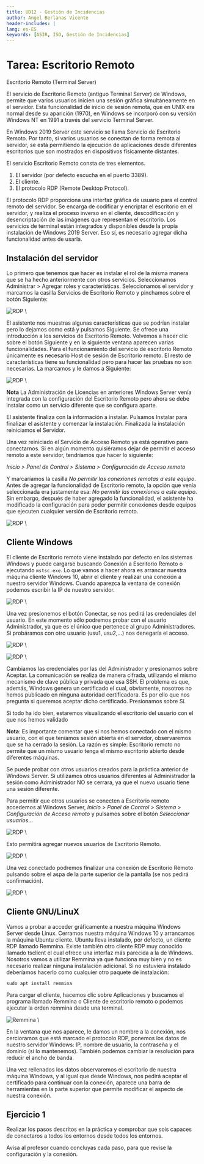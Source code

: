 ```yaml
---
title: UD12 - Gestión de Incidencias
author: Angel Berlanas Vicente
header-includes: |
lang: es-ES
keywords: [ASIR, ISO, Gestión de Incidencias]
---
```


# Tarea: Escritorio Remoto

Escritorio Remoto (Terminal Server)

El servicio de Escritorio Remoto (antiguo Terminal Server) de Windows, permite que varios usuarios inicien una sesión gráfica simultáneamente en el servidor. Esta funcionalidad de inicio de sesión remota, que en UNIX era normal desde su aparición (1970), en Windows se incorporó con su versión Windows NT en 1991 a través del servicio Terminal Server.

En Windows 2019 Server este servicio se llama Servicio de Escritorio Remoto. Por tanto, si varios usuarios se conectan de forma remota al servidor, se está permitiendo la ejecución de aplicaciones desde diferentes escritorios que son mostrados en dispositivos físicamente distantes.

El servicio Escritorio Remoto consta de tres elementos.

1. El servidor (por defecto escucha en el puerto 3389).
2. El cliente. 
3. El protocolo RDP (Remote Desktop Protocol).

El protocolo RDP proporciona una interfaz gráfica de usuario para el control remoto del servidor. Se encarga de codificar y encriptar el escritorio en el servidor, y realiza el proceso inverso en el cliente, descodificación y desencriptación de las imágenes que representan el escritorio. 
Los servicios de terminal están integrados y disponibles desde la propia instalación de Windows 2019 Server. Eso sí, es necesario agregar dicha funcionalidad antes de usarla.

## Instalación del servidor

Lo primero que tenemos que hacer es instalar el rol de la misma manera que se ha hecho anteriormente con otros servicios. Seleccionamos Administrar > Agregar roles y características. Seleccionamos el  servidor y marcamos la casilla Servicios de Escritorio Remoto y pinchamos sobre el botón Siguiente:

![RDP](RDP/RDP_Server01.png)
\

El asistente nos muestras algunas características que se podrían instalar pero lo dejamos como está y pulsamos Siguiente.
Se ofrece una introducción a los servicios de Escritorio Remoto. Volvemos a hacer clic sobre el botón Siguiente y en la siguiente ventana aparecen varias funcionalidades.
Para el funcionamiento del servicio de escritorio Remoto únicamente es necesario Host de sesión de Escritorio remoto. El resto de características tiene su funcionalidad pero para hacer las pruebas no son necesarias. La marcamos y le damos a Siguiente:

![RDP](RDP/RDP_Server02.png)
\

**Nota** La Administración de Licencias en anteriores Windows Server venía integrada con la configuración del Escritorio Remoto pero ahora se debe instalar como un servicio diferente que se configura aparte.

El asistente finaliza con la información a instalar. Pulsamos Instalar para finalizar el asistente y comenzar la instalación. Finalizada la instalación reiniciamos el Servidor.

Una vez reiniciado el Servicio de Acceso Remoto  ya está operativo para conectarnos. Si en algún momento quisiéramos dejar de permitir el acceso remoto a este servidor, tendríamos que hacer lo siguiente:

_Inicio > Panel de Control > Sistema > Configuración de Acceso remoto_

Y marcaríamos la casilla _No permitir las conexiones remotas a este equipo_.  Antes de agregar la funcionalidad de Escritorio remoto, la opción que venía seleccionada era justamente esa: _No permitir las conexiones a este equipo_. Sin embargo, después de haber agregado la funcionalidad, el asistente ha modificado la configuración para poder permitir conexiones desde equipos que ejecuten cualquier versión de Escritorio remoto.

![RDP](RDP/RDP_Server03.png)
\


## Cliente Windows

El cliente de Escritorio remoto viene instalado por defecto en los sistemas Windows y puede cargarse buscando  Conexión a Escritorio Remoto o ejecutando `mstsc.exe`.
Lo que vamos a hacer ahora es arrancar nuestra máquina cliente Windows 10, abrir el cliente y realizar una conexión a nuestro servidor Windows. Cuando aparezca la ventana de conexión podemos escribir la IP de nuestro servidor.

![RDP](RDP/RDP_Server04.png)
\

Una vez presionemos el botón Conectar, se nos pedirá las credenciales del usuario. En este momento sólo podremos probar con el usuario Administrador, ya que es el único que pertenece al grupo Administradores. Si probáramos con otro usuario (usu1, usu2,…) nos denegaría el acceso.

![RDP](RDP/RDP_Server05.png)
\

![RDP](RDP/RDP_Server06.png)
\

Cambiamos las credenciales por las del Administrador y presionamos sobre Aceptar. 
La comunicación se realiza de manera cifrada, utilizando el mismo mecanismo de clave pública y privada que usa SSH. El problema es que, además, Windows genera un certificado el cual, obviamente, nosotros no hemos publicado en ninguna autoridad certificadora. Es por ello que nos pregunta si queremos aceptar dicho certificado. Presionamos sobre Sí.

Si todo ha ido bien, estaremos visualizando el escritorio del usuario con el que nos hemos validado

**Nota**: Es importante comentar que si nos hemos conectado con el mismo usuario, con el que teníamos sesión abierta en el servidor, observaremos que se ha cerrado la sesión. La razón es simple: Escritorio remoto no permite que un mismo usuario tenga el mismo escritorio abierto desde diferentes máquinas.

Se puede probar con otros usuarios creados para la práctica anterior de Windows Server. Si utilizamos otros usuarios diferentes al Administrador la sesión como Administrador NO se cerrara, ya que el nuevo usuario tiene una sesión diferente.

Para permitir que otros usuarios se conecten a Escritorio remoto accedemos al Windows Server, *Inicio > Panel de Control > Sistema > Configuración de Acceso remoto* y pulsamos sobre el botón *Seleccionar usuarios*…

![RDP](RDP/RDP_Server07.png)
\

Esto permitirá agregar nuevos usuarios de Escritorio Remoto.

![RDP](RDP/RDP_Server08.png)
\

Una vez conectado podremos finalizar una conexión de Escritorio Remoto pulsando sobre el aspa de la parte superior de la pantalla (se nos pedirá confirmación). 

![RDP](RDP/RDP_Server09.png)
\

## Cliente GNU/LinuX

Vamos a probar a acceder gráficamente a nuestra máquina Windows Server desde Linux. Cerramos nuestra máquina Windows 10 y arrancamos la máquina Ubuntu cliente. 
Ubuntu lleva instalado, por defecto, un cliente RDP llamado Remmina. Existe también otro cliente RDP muy conocido llamado tsclient el cual ofrece una interfaz más parecida a la de Windows. Nosotros vamos a utilizar Remmina ya que funciona muy bien y no es necesario realizar ninguna instalación adicional. 
Si no estuviera instalado deberíamos hacerlo como cualquier otro paquete de instalación:


`sudo apt install remmina`

Para cargar el cliente, hacemos clic sobre Aplicaciones y buscamos el programa llamado Remmina o Cliente de escritorio remoto o podemos ejecutar la orden remmina desde una terminal.


![Remmina](RDP/RDP_Remmina01.png)
\

En la ventana que nos aparece, le damos un nombre a la conexión, nos cercioramos que está marcado el protocolo RDP, ponemos los datos de nuestro servidor Windows: IP, nombre de usuario, la contraseña y el dominio (si lo mantenemos). También podemos cambiar la resolución para reducir el ancho de banda.

Una vez rellenados los datos observaremos el escritorio de nuestra máquina Windows, y al igual que desde Windows, nos pedirá aceptar el certificado para continuar con la conexión, aparece una barra de herramientas en la parte superior que permite modificar el aspecto de nuestra conexión.

## Ejercicio 1

Realizar los pasos descritos en la práctica y comprobar que sois capaces de conectaros a todos los entornos desde todos los entornos.

Avisa al profesor cuando concluyas cada paso, para que revise la configuración y la conexión.